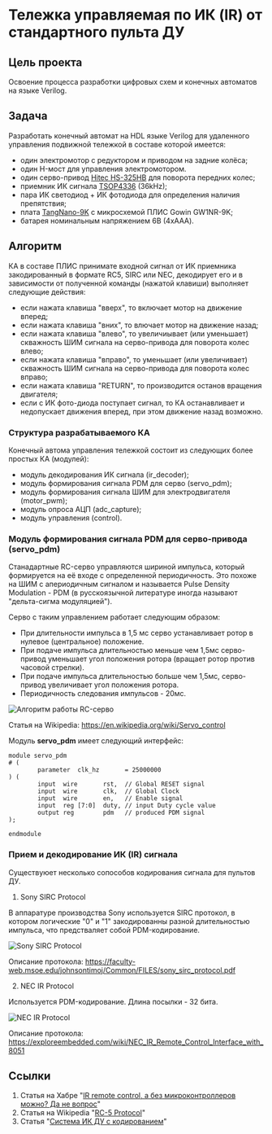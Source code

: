 # Тележка управляемая по ИК (IR) от стандартного пульта ДУ

## Цель проекта

Освоение процесса разработки цифровых схем и конечных автоматов на языке Verilog.

## Задача

Разработать конечный автомат на HDL языке Verilog для удаленного управления подвижной тележкой в составе которой имеется:
- один электромотор с редуктором и приводом на задние колёса;
- один H-мост для управления электромотором.
- один серво-привод [Hitec HS-325HB](https://servodatabase.com/servo/hitec/hs-325hb) для поворота передних колес;
- приемник ИК сигнала [TSOP4336](https://static.chipdip.ru/lib/016/DOC029016184.pdf) (36kHz);
- пара ИК светодиод + ИК фотодиода для определения наличия препятствия;
- плата [TangNano-9K](https://wiki.sipeed.com/hardware/en/tang/Tang-Nano-9K/Nano-9K.html) с микросхемой ПЛИС Gowin GW1NR-9K;
- батарея номинальным напряжением 6В (4xAAA).

## Алгоритм

КА в составе ПЛИС принимате входной сигнал от ИК приемника закодированный в формате RC5, SIRC или NEC, декодирует его и в зависимости от полученной команды (нажатой клавиши) выполняет следующие действия:
- если нажата клавиша "вверх", то включает мотор на движение вперед;
- если нажата клавиша "вних", то влючает мотор на движение назад;
- если нажата клавиша "влево", то увеличиывает (или уменьшает) скважность ШИМ сигнала на серво-привода для поворота колес влево;
- если нажата клавиша "вправо", то уменьшает (или увеличивает) скважность ШИМ сигнала на серво-привода для поворота колес вправо;
- если нажата клавиша "RETURN", то производится останов вращения двигателя;
- если с ИК фото-диода поступает сигнал, то КА останавливает и недопускает движения вперед, при этом движение назад возможно.

### Структура разрабатываемого КА

Конечный автома управления тележкой состоит из следующих более простых КА (модулей):
- модуль декодирования ИК сигнала (ir_decoder);
- модуль формирования сигнала PDM для серво (servo_pdm);
- модуль формирования сигнала ШИМ для электродвигателя (motor_pwm);
- модуль опроса АЦП (adc_capture);
- модуль управления (control).

### Модуль формирования сигнала PDM для серво-привода (servo_pdm)

Станадартные RC-серво управляются шириной импульса, который формируется на её входе с определенной периодичность. Это похоже на ШИМ с апериодичным сигналом и называется Pulse Density Modulation - PDM (в русскоязычной литературе иногда называют "дельта-сигма модуляцией"). 

Серво с таким управлением работает следующим образом:
- При длительности импульса в 1,5 мс серво устанавливает ротор в нулевое (центральное) положение.
- При подаче импульса длительностью меньше чем 1,5мс серво-привод уменьшает угол положения ротора (вращает ротор против часовой стрелки).
- При подаче импульса длительностью больше чем 1,5мс, серво-привод увеличивает угол положения ротора.
- Периодичность следования импульсов - 20мс.

![Алгоритм работы RC-серво](https://upload.wikimedia.org/wikipedia/commons/thumb/6/6c/Servomotor_Timing_Diagram.svg/330px-Servomotor_Timing_Diagram.svg.png)

Статья на Wikipedia: https://en.wikipedia.org/wiki/Servo_control

Модуль **servo_pdm** имеет следующий интерфейс:

```
module servo_pdm
# (
        parameter  clk_hz       = 25000000
) ( 
        input  wire       rst,  // Global RESET signal
        input  wire       clk,  // Global Clock
        input  wire       en,   // Enable signal
        input  reg [7:0]  duty, // input Duty cycle value
        output reg        pdm   // produced PDM signal
);

endmodule
```


### Прием и декодирование ИК (IR) сигнала

Существуюет несколько сопособов кодирования сигнала для пультов ДУ.

1. Sony SIRC Protocol

В аппаратуре производства Sony используется SIRC протокол, в котором логические "0" и "1" закодированны разной длительностью импульса, что предстваляет собой PDM-кодирование.

![Sony SIRC Protocol](https://labprojectsbd.com/wp-content/uploads/2021/03/c2-768x300.png)

Описание протокола: https://faculty-web.msoe.edu/johnsontimoj/Common/FILES/sony_sirc_protocol.pdf


2. NEC IR Protocol

Используется PDM-кодирование. Длина посылки - 32 бита.

![NEC IR Protocol](https://exploreembedded.com/wiki/images/a/ac/NecIrRemote_0.png)

Описание протокола: https://exploreembedded.com/wiki/NEC_IR_Remote_Control_Interface_with_8051


## Ссылки

1. Статья на Хабре "[IR remote control, а без микроконтроллеров можно? Да не вопрос](https://habr.com/ru/companies/timeweb/articles/784500/)"
2. Статья на Wikipedia "[RC-5 Protocol](https://en.wikipedia.org/wiki/RC-5)"
3. Cтатья "[Система ИК ДУ с кодированием](https://radiostorage.net/512-sistema-ik-du-s-kodirovaniem.html)"
   
